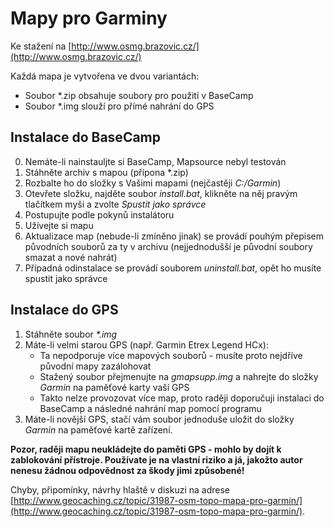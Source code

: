 # Mapy pro Garminy
Ke stažení na [http://www.osmg.brazovic.cz/](http://www.osmg.brazovic.cz/) 

Každá mapa je vytvořena ve dvou variantách:
* Soubor \*.zip obsahuje soubory pro použití v BaseCamp
* Soubor \*.img slouží pro přímé nahrání do GPS

## Instalace do BaseCamp
0) Nemáte-li nainstauljte si BaseCamp, Mapsource nebyl testován
1) Stáhněte archiv s mapou (přípona \*.zip)
2) Rozbalte ho do složky s Vašimi mapami (nejčastěji *C:/Garmin*)
3) Otevřete složku, najděte soubor *install.bat*, klikněte na něj pravým tlačítkem myši a zvolte *Spustit jako správce*
4) Postupujte podle pokynů instalátoru
5) Užívejte si mapu
6) Aktualizace map (nebude-li zmíněno jinak) se provádí pouhým přepisem původních souborů za ty v archivu (nejjednodušší je původní soubory smazat a nové nahrát)
7) Případná odinstalace se provádí souborem *uninstall.bat*, opět ho musíte spustit jako správce

## Instalace do GPS
1) Stáhněte soubor *\*.img*
2) Máte-li velmi starou GPS (např. Garmin Etrex Legend HCx):
	* Ta nepodporuje více mapových souborů - musíte proto nejdříve původní mapy zazálohovat
	* Stažený soubor přejmenujte na *gmapsupp.img* a nahrejte do složky *Garmin* na paměťové karty vaší GPS
	* Takto nelze provozovat více map, proto raději doporučuji instalaci do BaseCamp a následné nahrání map pomocí programu
3) Máte-li novější GPS, stačí vám soubor jednoduše uložit do složky *Garmin* na paměťové kartě zařízení.

**Pozor, raději mapu neukládejte do paměti GPS - mohlo by dojít k zablokování přístroje. Používate je na vlastní riziko a já, jakožto autor nenesu žádnou odpovědnost za škody jimi způsobené!**

Chyby, připomínky, návrhy hlaště v diskuzi na adrese [http://www.geocaching.cz/topic/31987-osm-topo-mapa-pro-garmin/](http://www.geocaching.cz/topic/31987-osm-topo-mapa-pro-garmin/).